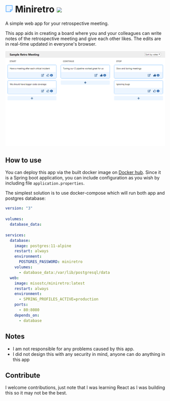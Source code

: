 <h1> 
  <img src="src/main/resources/favicon.svg" width="24" height="24" /> 
  Miniretro 
  <a href="https://travis-ci.org/misostc/miniretro"><img src="https://travis-ci.org/misostc/miniretro.svg?branch=master" /></a>
</h1>

A simple web app for your retrospective meeting.

This app aids in creating a board where you and your colleagues can write notes of the retrospective meeting and give each other likes. The edits are in real-time updated in everyone's browser.

![](docs/screenshot.png)

## How to use

You can deploy this app via the built docker image on [Docker hub](https://hub.docker.com/r/misostc/miniretro). Since it is a Spring boot application, you can include configuration as you wish by including file `application.properties`.

The simplest solution is to use docker-compose which will run both app and postgres database:

```yml
version: "3"

volumes:
  database_data:

services:
  database:
    image: postgres:11-alpine
    restart: always
    environment:
      POSTGRES_PASSWORD: miniretro
    volumes:
      - database_data:/var/lib/postgresql/data
  web:
    image: misostc/miniretro:latest
    restart: always
    environment:
      - SPRING_PROFILES_ACTIVE=production
    ports:
      - 80:8080
    depends_on:
      - database
```

## Notes

* I am not responsible for any problems caused by this app.
* I did not design this with any security in mind, anyone can do anything in this app

## Contribute

I welcome contributions, just note that I was learning React as I was building this so it may not be the best.
